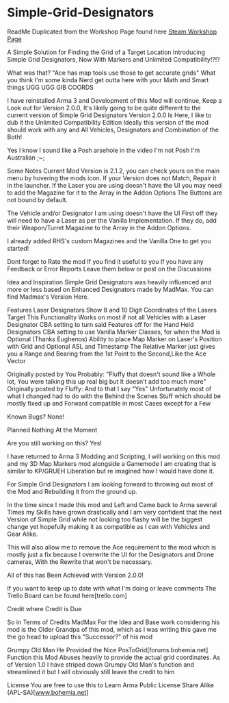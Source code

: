 # Simple-Grid-Designators
ReadMe Duplicated from the Workshop Page found here [Steam Workshop Page](https://steamcommunity.com/sharedfiles/filedetails/?id=2538444208)

A Simple Solution for Finding the Grid of a Target Location
Introducing Simple Grid Designators, Now With Markers and Unlimited Compatibility!?!?

What was that? "Ace has map tools use those to get accurate grids"
What you think I'm some kinda Nerd get outta here with your Math and Smart things
UGG UGG GIB COORDS

I have reinstalled Arma 3 and Development of this Mod will continue, Keep a Look out for Version 2.0.0, It's likely going to be quite different to the current version of Simple Grid Designators
Version 2.0.0 Is Here, I like to dub it the Unlimited Compatibility Edition
Ideally this version of the mod should work with any and All Vehicles, Designators and Combination of the Both!

Yes I know I sound like a Posh arsehole in the video
I'm not Posh I'm Australian ;~;

Some Notes
Current Mod Version is 2.1.2, you can check yours on the main menu by hovering the mods icon.
If your Version does not Match, Repair it in the launcher.
If the Laser you are using doesn't have the UI you may need to add the Magazine for it to the Array in the Addon Options
The Buttons are not bound by default.

The Vehicle and/or Designator I am using doesn't have the UI
First off they will need to have a Laser as per the Vanilla Implementation.
If they do, add their Weapon/Turret Magazine to the Array in the Addon Options.

I already added RHS's custom Magazines and the Vanilla One to get you started!

Dont forget to Rate the mod If you find it useful to you
If you have any Feedback or Error Reports Leave them below or post on the Discussions

Idea and Inspiration
Simple Grid Designators was heavily influenced and more or less based on Enhanced Designators made by MadMax.
You can find Madmax's Version Here.

Features
Laser Designators Show 8 and 10 Digit Coordinates of the Lasers Target
This Functionality Works on most if not all Vehicles with a Laser Designator
CBA setting to turn said Features off for the Hand Held Designators
CBA setting to use Vanilla Marker Classes, for when the Mod is Optional (Thanks Eughenos)
Ability to place Map Marker on Laser's Position with Grid and Optional ASL and Timestamp
The Relative Marker just gives you a Range and Bearing from the 1st Point to the Second,Like the Ace Vector

Originally posted by You Probably:
"Fluffy that doesn't sound like a Whole lot, You were talking this up real big but It doesn't add too much more"
Originally posted by Fluffy:
And to that I say "Yes"
Unfortunately most of what I changed had to do with the Behind the Scenes Stuff which should be mostly fixed up and Forward compatible in most Cases except for a Few

Known Bugs?
None!

Planned
Nothing At the Moment

Are you still working on this?
Yes!

I have returned to Arma 3 Modding and Scripting, I will working on this mod and my 3D Map Markers mod alongside a Gamemode I am creating that is similar to KP/GRUEH Liberation but re imagined how I would have done it.

For Simple Grid Designators I am looking forward to throwing out most of the Mod and Rebuilding it from the ground up.

In the time since I made this mod and Left and Came back to Arma several Times my Skills have grown drastically and I am very confident that the next Version of Simple Grid while not looking too flashy will be the biggest change yet hopefully making it as compatible as I can with Vehicles and Gear Alike.

This will also allow me to remove the Ace requirement to the mod which is mostly just a fix because I overwrite the UI for the Designators and Drone cameras, With the Rewrite that won't be necessary.

All of this has Been Achieved with Version 2.0.0!

If you want to keep up to date with what I'm doing or leave comments
The Trello Board can be found here[trello.com]


Credit where Credit is Due

So in Terms of Credits
MadMax
For the Idea and Base work considering his mod is the Older Grandpa of this mod, which as I was writing this gave me the go head to upload this "Successor?" of his mod

Grumpy Old Man
He Provided the Nice PosToGrid[forums.bohemia.net] Function this Mod Abuses heavily to provide the actual grid coordinates. As of Version 1.0 I have striped down Grumpy Old Man's function and streamlined it but I will obviously still leave the credit to him

License
You are free to use this to Learn
Arma Public License Share Alike (APL-SA)[www.bohemia.net]
